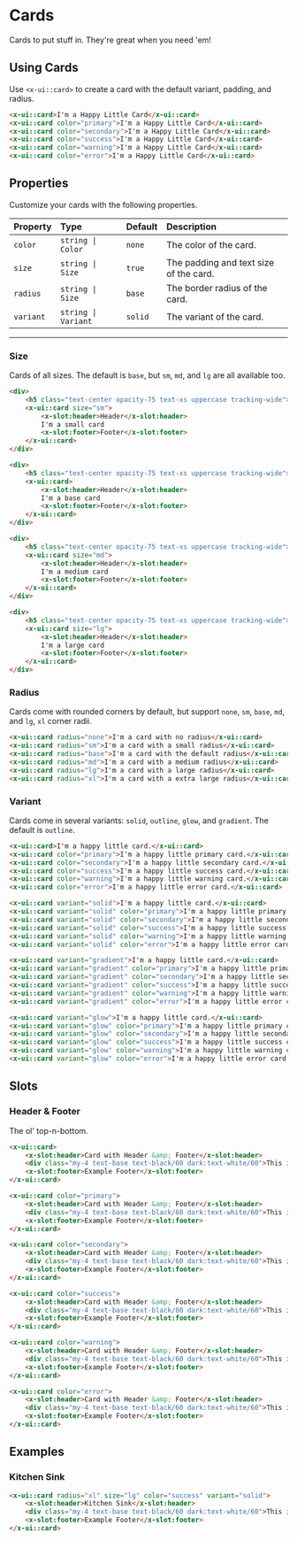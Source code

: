 # Cards

Cards to put stuff in. They're great when you need 'em!

## Using Cards

Use `<x-ui::card>` to create a card with the default variant, padding, and radius.

```html +demo title={Basic Cards} previewClasses={space-y-5}
<x-ui::card>I'm a Happy Little Card</x-ui::card>
<x-ui::card color="primary">I'm a Happy Little Card</x-ui::card>
<x-ui::card color="secondary">I'm a Happy Little Card</x-ui::card>
<x-ui::card color="success">I'm a Happy Little Card</x-ui::card>
<x-ui::card color="warning">I'm a Happy Little Card</x-ui::card>
<x-ui::card color="error">I'm a Happy Little Card</x-ui::card>
```

## Properties

Customize your cards with the following properties.

| Property | Type | Default | Description |
|:---|:---|:---|:---|
| `color` | `string \| Color` | `none` | The color of the card. |
| `size` | `string \| Size` | `true` | The padding and text size of the card. |
| `radius` | `string \| Size` | `base` | The border radius of the card. |
| `variant` | `string \| Variant` | `solid` | The variant of the card. |

---

### Size

Cards of all sizes. The default is `base`, but `sm`, `md`, and `lg` are all available too.

```html +demo title={Card Sizing} previewClasses={space-y-5}
<div>
    <h5 class="text-center opacity-75 text-xs uppercase tracking-wide">SM Sizing</h5>
    <x-ui::card size="sm">
        <x-slot:header>Header</x-slot:header>
        I'm a small card
        <x-slot:footer>Footer</x-slot:footer>
    </x-ui::card>
</div>

<div>
    <h5 class="text-center opacity-75 text-xs uppercase tracking-wide">Base Sizing</h5>
    <x-ui::card>
        <x-slot:header>Header</x-slot:header>
        I'm a base card
        <x-slot:footer>Footer</x-slot:footer>
    </x-ui::card>
</div>

<div>
    <h5 class="text-center opacity-75 text-xs uppercase tracking-wide">MD Sizing</h5>
    <x-ui::card size="md">
        <x-slot:header>Header</x-slot:header>
        I'm a medium card
        <x-slot:footer>Footer</x-slot:footer>
    </x-ui::card>
</div>

<div>
    <h5 class="text-center opacity-75 text-xs uppercase tracking-wide">LG Sizing</h5>
    <x-ui::card size="lg">
        <x-slot:header>Header</x-slot:header>
        I'm a large card
        <x-slot:footer>Footer</x-slot:footer>
    </x-ui::card>
</div>
```


### ️️Radius

Cards come with rounded corners by default, but support `none`, `sm`, `base`, `md`, and `lg`, `xl` corner radii.

```html +demo title={Card Radius} previewClasses={space-y-5}
<x-ui::card radius="none">I'm a card with no radius</x-ui::card>
<x-ui::card radius="sm">I'm a card with a small radius</x-ui::card>
<x-ui::card radius="base">I'm a card with the default radius</x-ui::card>
<x-ui::card radius="md">I'm a card with a medium radius</x-ui::card>
<x-ui::card radius="lg">I'm a card with a large radius</x-ui::card>
<x-ui::card radius="xl">I'm a card with a extra large radius</x-ui::card>
```

### Variant

Cards come in several variants: `solid`, `outline`, `glow`, and `gradient`. The default is `outline`.

```html +demo title={Outline Variant} previewClasses={space-y-3}
<x-ui::card>I'm a happy little card.</x-ui::card>
<x-ui::card color="primary">I'm a happy little primary card.</x-ui::card>
<x-ui::card color="secondary">I'm a happy little secondary card.</x-ui::card>
<x-ui::card color="success">I'm a happy little success card.</x-ui::card>
<x-ui::card color="warning">I'm a happy little warning card.</x-ui::card>
<x-ui::card color="error">I'm a happy little error card.</x-ui::card>
```

```html +demo title={Solid Variant} previewClasses={space-y-3}
<x-ui::card variant="solid">I'm a happy little card.</x-ui::card>
<x-ui::card variant="solid" color="primary">I'm a happy little primary card.</x-ui::card>
<x-ui::card variant="solid" color="secondary">I'm a happy little secondary card.</x-ui::card>
<x-ui::card variant="solid" color="success">I'm a happy little success card.</x-ui::card>
<x-ui::card variant="solid" color="warning">I'm a happy little warning card.</x-ui::card>
<x-ui::card variant="solid" color="error">I'm a happy little error card.</x-ui::card>
```

```html +demo title={Gradient Variant} previewClasses={space-y-3}
<x-ui::card variant="gradient">I'm a happy little card.</x-ui::card>
<x-ui::card variant="gradient" color="primary">I'm a happy little primary card.</x-ui::card>
<x-ui::card variant="gradient" color="secondary">I'm a happy little secondary card.</x-ui::card>
<x-ui::card variant="gradient" color="success">I'm a happy little success card.</x-ui::card>
<x-ui::card variant="gradient" color="warning">I'm a happy little warning card.</x-ui::card>
<x-ui::card variant="gradient" color="error">I'm a happy little error card.</x-ui::card>
```

```html +demo title={Glow Variant} previewClasses={space-y-3}
<x-ui::card variant="glow">I'm a happy little card.</x-ui::card>
<x-ui::card variant="glow" color="primary">I'm a happy little primary card.</x-ui::card>
<x-ui::card variant="glow" color="secondary">I'm a happy little secondary card.</x-ui::card>
<x-ui::card variant="glow" color="success">I'm a happy little success card.</x-ui::card>
<x-ui::card variant="glow" color="warning">I'm a happy little warning card.</x-ui::card>
<x-ui::card variant="glow" color="error">I'm a happy little error card.</x-ui::card>
```


## Slots

### Header & Footer
The ol' top-n-bottom.

```html +demo previewClasses={space-y-5}
<x-ui::card>
    <x-slot:header>Card with Header &amp; Footer</x-slot:header>
    <div class="my-4 text-base text-black/60 dark:text-white/60">This is a card with a header. It lives in our world.</div>
    <x-slot:footer>Example Footer</x-slot:footer>
</x-ui::card>

<x-ui::card color="primary">
    <x-slot:header>Card with Header &amp; Footer</x-slot:header>
    <div class="my-4 text-base text-black/60 dark:text-white/60">This is a card with a header. It lives in our world.</div>
    <x-slot:footer>Example Footer</x-slot:footer>
</x-ui::card>

<x-ui::card color="secondary">
    <x-slot:header>Card with Header &amp; Footer</x-slot:header>
    <div class="my-4 text-base text-black/60 dark:text-white/60">This is a card with a header. It lives in our world.</div>
    <x-slot:footer>Example Footer</x-slot:footer>
</x-ui::card>

<x-ui::card color="success">
    <x-slot:header>Card with Header &amp; Footer</x-slot:header>
    <div class="my-4 text-base text-black/60 dark:text-white/60">This is a card with a header. It lives in our world.</div>
    <x-slot:footer>Example Footer</x-slot:footer>
</x-ui::card>

<x-ui::card color="warning">
    <x-slot:header>Card with Header &amp; Footer</x-slot:header>
    <div class="my-4 text-base text-black/60 dark:text-white/60">This is a card with a header. It lives in our world.</div>
    <x-slot:footer>Example Footer</x-slot:footer>
</x-ui::card>

<x-ui::card color="error">
    <x-slot:header>Card with Header &amp; Footer</x-slot:header>
    <div class="my-4 text-base text-black/60 dark:text-white/60">This is a card with a header. It lives in our world.</div>
    <x-slot:footer>Example Footer</x-slot:footer>
</x-ui::card>
```

## Examples

### Kitchen Sink
```html +demo
<x-ui::card radius="xl" size="lg" color="success" variant="solid">
    <x-slot:header>Kitchen Sink</x-slot:header>
    <div class="my-4 text-base text-black/60 dark:text-white/60">This is a card with a header. It lives in our world.</div>
    <x-slot:footer>Example Footer</x-slot:footer>
</x-ui::card>
```
